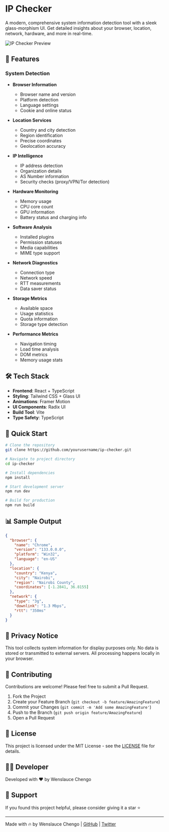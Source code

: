 # IP Checker

A modern, comprehensive system information detection tool with a sleek glass-morphism UI. Get detailed insights about your browser, location, network, hardware, and more in real-time.

![IP Checker Preview](preview.png)

## 🚀 Features

### System Detection
- **Browser Information**
  - Browser name and version
  - Platform detection
  - Language settings
  - Cookie and online status

- **Location Services**
  - Country and city detection
  - Region identification
  - Precise coordinates
  - Geolocation accuracy

- **IP Intelligence**
  - IP address detection
  - Organization details
  - AS Number information
  - Security checks (proxy/VPN/Tor detection)

- **Hardware Monitoring**
  - Memory usage
  - CPU core count
  - GPU information
  - Battery status and charging info

- **Software Analysis**
  - Installed plugins
  - Permission statuses
  - Media capabilities
  - MIME type support

- **Network Diagnostics**
  - Connection type
  - Network speed
  - RTT measurements
  - Data saver status

- **Storage Metrics**
  - Available space
  - Usage statistics
  - Quota information
  - Storage type detection

- **Performance Metrics**
  - Navigation timing
  - Load time analysis
  - DOM metrics
  - Memory usage stats

## 🛠️ Tech Stack

- **Frontend**: React + TypeScript
- **Styling**: Tailwind CSS + Glass UI
- **Animations**: Framer Motion
- **UI Components**: Radix UI
- **Build Tool**: Vite
- **Type Safety**: TypeScript

## 🚀 Quick Start

```bash
# Clone the repository
git clone https://github.com/yourusername/ip-checker.git

# Navigate to project directory
cd ip-checker

# Install dependencies
npm install

# Start development server
npm run dev

# Build for production
npm run build
```

## 📊 Sample Output

```json
{
  "browser": {
    "name": "Chrome",
    "version": "133.0.0.0",
    "platform": "Win32",
    "language": "en-US"
  },
  "location": {
    "country": "Kenya",
    "city": "Nairobi",
    "region": "Nairobi County",
    "coordinates": [-1.2841, 36.8155]
  },
  "network": {
    "type": "3g",
    "downlink": "1.3 Mbps",
    "rtt": "350ms"
  }
}
```

## 🔐 Privacy Notice

This tool collects system information for display purposes only. No data is stored or transmitted to external servers. All processing happens locally in your browser.

## 🤝 Contributing

Contributions are welcome! Please feel free to submit a Pull Request.

1. Fork the Project
2. Create your Feature Branch (`git checkout -b feature/AmazingFeature`)
3. Commit your Changes (`git commit -m 'Add some AmazingFeature'`)
4. Push to the Branch (`git push origin feature/AmazingFeature`)
5. Open a Pull Request

## 📝 License

This project is licensed under the MIT License - see the [LICENSE](LICENSE) file for details.

## 👨‍💻 Developer

Developed with ❤️ by Wenslauce Chengo

## 🌟 Support

If you found this project helpful, please consider giving it a star ⭐️

---

Made with 🔥 by Wenslauce Chengo | [GitHub](https://github.com/yourusername) | [Twitter](https://twitter.com/yourusername)
